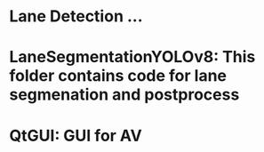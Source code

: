 # Lane Detection ...
# LaneSegmentationYOLOv8: This folder contains code for lane segmenation and postprocess
# QtGUI: GUI for AV
